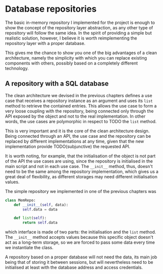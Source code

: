 # Database repositories

The basic in-memory repository I implemented for the project is enough to show the concept of the repository layer abstraction, as any other type of repository will follow the same idea. In the spirit of providing a simple but realistic solution, however, I believe it is worth reimplementing the repository layer with a proper database.

This gives me the chance to show you one of the big advantages of a clean architecture, namely the simplicity with which you can replace existing components with others, possibly based on a completely different technology.

## A repository with a SQL database

The clean architecture we devised in the previous chapters defines a use case that receives a repository instance as an argument and uses its `list` method to retrieve the contained entries. This allows the use case to form a very loose coupling with the repository, being connected only through the API exposed by the object and not to the real implementation. In other words, the use cases are polymorphic in respect to TODO the `list` method.

This is very important and it is the core of the clean architecture design. Being connected through an API, the use case and the repository can be replaced by different implementations at any time, given that the new implementation provide TODO(subjunctive) the requested API.

It is worth noting, for example, that the initialisation of the object is not part of the API the use cases are using, since the repository is initialised in the main script and not in each use case. The `__init__` method, thus, doesn't need to be the same among the repository implementation, which gives us a great deal of flexibility, as different storages may need different initialisation values.

The simple repository we implemented in one of the previous chapters was

``` python
class MemRepo:
    def __init__(self, data):
        self.data = data

    def list(self):
        return self.data
```

which interface is made of two parts: the initialisation and the `list` method. The `__init__` method accepts values because this specific object doesn't act as a long-term storage, so we are forced to pass some data every time we instantiate the class.

A repository based on a proper database will not need the data, its main job being that of storing it between sessions, but will nevertheless need to be initialised at least with the database address and access credentials. 
